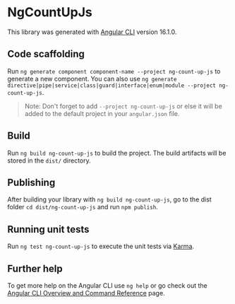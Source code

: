 # NgCountUpJs

This library was generated with [Angular CLI](https://github.com/angular/angular-cli) version 16.1.0.

## Code scaffolding

Run `ng generate component component-name --project ng-count-up-js` to generate a new component. You can also use `ng generate directive|pipe|service|class|guard|interface|enum|module --project ng-count-up-js`.
> Note: Don't forget to add `--project ng-count-up-js` or else it will be added to the default project in your `angular.json` file. 

## Build

Run `ng build ng-count-up-js` to build the project. The build artifacts will be stored in the `dist/` directory.

## Publishing

After building your library with `ng build ng-count-up-js`, go to the dist folder `cd dist/ng-count-up-js` and run `npm publish`.

## Running unit tests

Run `ng test ng-count-up-js` to execute the unit tests via [Karma](https://karma-runner.github.io).

## Further help

To get more help on the Angular CLI use `ng help` or go check out the [Angular CLI Overview and Command Reference](https://angular.io/cli) page.
